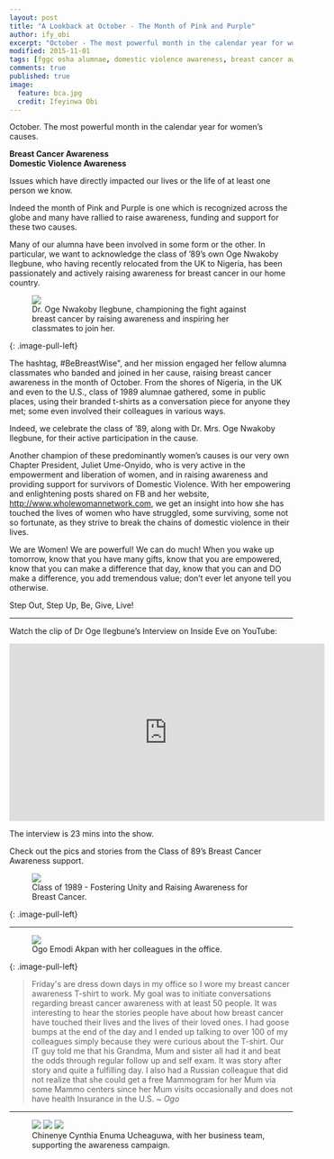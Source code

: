 ```yaml
---
layout: post
title: "A Lookback at October - The Month of Pink and Purple"
author: ify_obi
excerpt: "October - The most powerful month in the calendar year for women’s causes. Read about how our alumnae have been engaged in raising awareness for both Domestic Violence and Breast Cancer."
modified: 2015-11-01
tags: [fggc osha alumnae, domestic violence awareness, breast cancer awareness, class of 89]
comments: true
published: true
image:
  feature: bca.jpg
  credit: Ifeyinwa Obi 
---
```


October. The most powerful month in the calendar year for women’s causes. 

**Breast Cancer Awareness**
<br>
**Domestic Violence Awareness**

Issues which have directly impacted our lives or the life of at least one person we know.

Indeed the month of Pink and Purple is one which is recognized across the globe and many have rallied to raise awareness, funding and support for these two causes.

Many of our alumna have been involved in some form or the other. In particular, we want to acknowledge the class of ’89’s own Oge Nwakoby Ilegbune, who having recently relocated from the UK to Nigeria, has been passionately and actively raising awareness for breast cancer in our home country.
<figure>
<a href="{{ site.url }}/images/bca/oge.jpg"><img src="{{ site.url }}/images/bca/oge.jpg"></a>
<figcaption>Dr. Oge Nwakoby Ilegbune, championing the fight against breast cancer by raising awareness and inspiring her classmates to join her.</figcaption>
</figure>
{: .image-pull-left}

The hashtag, #BeBreastWise", and her mission engaged her fellow alumna classmates who banded and joined in her cause, raising breast cancer awareness in the month of October. From the shores of Nigeria, in the UK and even to the U.S., class of 1989 alumnae gathered, some in public places, using their branded t-shirts as a conversation piece for anyone they met; some even involved their colleagues in various ways.

Indeed, we celebrate the class of ’89, along with Dr. Mrs. Oge Nwakoby Ilegbune, for their active participation in the cause.

Another champion of these predominantly women’s causes is our very own Chapter President, Juliet Ume-Onyido, who is very active in the empowerment and liberation of women, and in raising awareness and providing support for survivors of Domestic Violence. With her empowering and enlightening posts shared on FB and her website, http://www.wholewomannetwork.com, we get an insight into how she has touched the lives of women who have struggled, some surviving, some not so fortunate, as they strive to break the chains of domestic violence in their lives.

We are Women! We are powerful! We can do much! When you wake up tomorrow, know that you have many gifts, know that you are empowered, know that you can make a difference that day, know that you can and DO make a difference, you add tremendous value; don’t ever let anyone tell you otherwise.

Step Out, Step Up, Be, Give, Live!

---

Watch the clip of Dr Oge Ilegbune’s Interview on Inside Eve on YouTube:
<iframe width="560" height="315" src="https://www.youtube.com/embed/jBF288cjO4I" frameborder="0" > </iframe>

The interview is 23 mins into the show.

Check out the pics and stories from the Class of 89’s Breast Cancer Awareness support.
<figure>
<a href="{{ site.url }}/images/bca/c89bca.jpg"><img src="{{ site.url }}/images/bca/c89bca.jpg"></a>
<figcaption>Class of 1989 - Fostering Unity and Raising Awareness for Breast Cancer.</figcaption>
</figure>
{: .image-pull-left}

---

<figure>
<a href="{{ site.url }}/images/bca/ogoandcolleagues.jpg"><img src="{{ site.url }}/images/bca/ogoandcolleagues.jpg"></a>
<figcaption>Ogo Emodi Akpan with her colleagues in the office. </figcaption>
</figure>
{: .image-pull-left}

> Friday's are dress down days in my office so I wore my breast cancer awareness T-shirt to work. My goal was to initiate conversations regarding breast cancer awareness with at least 50 people. It was interesting to hear the stories people have about how breast cancer have touched their lives and the lives of their loved ones. I had goose bumps at the end of the day and I ended up talking to over 100 of my colleagues simply because they were curious about the T-shirt. Our IT guy told me that his Grandma, Mum and sister all had it and beat the odds through regular follow up and self exam. It was story after story and quite a fulfilling day. I also had a Russian colleague that did not realize that she could get a free Mammogram for her Mum via some Mammo centers since her Mum visits occasionally and does not have health Insurance in the U.S. 
~ *Ogo*

---

<figure class="third">
	<a href="{{ site.url }}/images/bca/ogeandnenye.jpg"><img src="{{ site.url }}/images/bca/ogeandnenye.jpg"></a>
	<a href="{{ site.url }}/images/bca/ogeandnenyeteam1.jpg"><img src="{{ site.url }}/images/bca/ogeandnenyeteam1.jpg"></a>
	<a href="{{ site.url }}/images/bca/nenyegrp.jpg"><img src="{{ site.url }}/images/bca/nenyegrp.jpg"></a>
	<figcaption>Chinenye Cynthia Enuma Ucheaguwa, with her business team, supporting the awareness campaign.</figcaption>
</figure>



